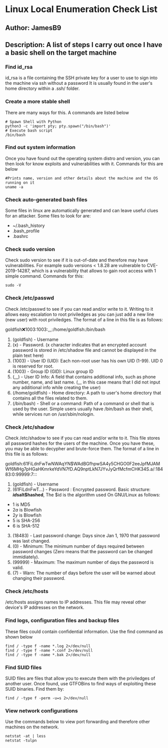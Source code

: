# Linux Local Enumeration Check List
## Author: JamesB9
## Description: A list of steps I carry out once I have a basic shell on the target machine

### Find id_rsa
id_rsa is a file containing the SSH private key for a user to use to sign into the machine via ssh without a password
It is usually found in the user's home directory within a .ssh/ folder.

### Create a more stable shell
There are many ways for this. A commands are listed below

    # Spawn Shell with Python
    python3 -c 'import pty; pty.spawn("/bin/bash")'
    # Execute bash script
    /bin/bash
	
	
### Find out system information
Once you have found out the operating system distro and version, you can then look for know exploits and vulnerabilities with it.
Commands for this are below

	#Prints name, version and other details about the machine and the OS running on it
	uname -a 

### Check auto-generated bash files
Some files in linux are automatically generated and can leave useful clues for an attacker.
Some files to look for are:
- ~/.bash_history
- .bash_profile
- .bashrc

### Check sudo version
Check sudo version to see if it is out-of-date and therefore may have vulnerabilities. For example sudo versions < 1.8.28 are vulnerable to CVE-2019-14287, which is a vulnerability that allows to gain root access with 1 simple command.
Commands for this:

	sudo -V

### Check /etc/passwd
Check /etc/passwd to see if you can read and/or write to it. Writing to it allows easy escalation to root priviledges as you can just add a new line (new user) with root priviledges.
The format of a line in this file is as follows:

goldfish:x:1003:1003:,,,:/home/goldfish:/bin/bash

1. (goldfish) - Username
2. (x) - Password. (x character indicates that an encrypted account password is stored in /etc/shadow file and cannot be displayed in the plain text here)
3. (1003) - User ID (UID): Each non-root user has his own UID (1-99). UID 0 is reserved for root.
4. (1003) - Group ID (GID): Linux group ID
5. (,,,) - User ID Info: A field that contains additional info, such as phone number, name, and last name. (,,, in this case means that I did not input any additional info while creating the user)
6. (/home/goldfish) - Home directory: A path to user's home directory that contains all the files related to them.
7. (/bin/bash) - Shell or a command: Path of a command or shell that is used by the user. Simple users usually have /bin/bash as their shell, while services run on /usr/sbin/nologin. 

### Check /etc/shadow
Check /etc/shadow to see if you can read and/or write to it. This file stores all password hashes for the users of the machine. Once you have these, you may be able to decypher and brute-force them.
The format of a line in this file is as follows:

goldfish:$6$1FiLdnFwTwNWAqYN$WAdBGfhpwSA4y5CHGO0F2eeJpfMJAMWf6MHg7pHGaHKmrkeYdVN7fD.AQ9nptLkN7JYvJyQrfMcfmCHK34S.a/:18483:0:99999:7:::

1. (goldfish) - Username
2. ($6$1FiLdnFwT...) - Password : Encrypted password.
Basic structure: **$id$salt$hashed**, The $id is the algorithm used On GNU/Linux as follows:
- $1$ is MD5
- $2a$ is Blowfish
- $2y$ is Blowfish
- $5$ is SHA-256
- $6$ is SHA-512
3. (18483) - Last password change: Days since Jan 1, 1970 that password was last changed.
4. (0) - Minimum: The minimum number of days required between password changes (Zero means that the password can be changed immidiately).
5. (99999) - Maximum: The maximum number of days the password is valid.
6. (7) - Warn: The number of days before the user will be warned about changing their password.

### Check /etc/hosts 
/etc/hosts assigns names to IP addresses. This file may reveal other device's IP addresses on the network.

### Find logs, configuration files and backup files 
These files could contain confidential information. Use the find command as shown below

	find / -type f -name *.log 2>/dev/null
	find / -type f -name *.conf 2>/dev/null
	find / -type f -name *.bak 2>/dev/null

### Find SUID files
SUID files are files that allow you to execute them with the priviledges of another user. Once found, use GTFOBins to find ways of exploiting these SUID binaries.
Find them by:

	find / -type f -perm -u=s 2>/dev/null

### View network configurations
Use the commands below to view port forwarding and therefore other machines on the network. 

	netstat -at | less
	netstat -tulpn



